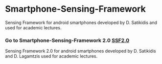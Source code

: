 # Smartphone-Sensing-Framework
Sensing Framework for android smartphones developed by D. Satikidis and used for academic lectures.


### Go to Smartphone-Sensing-Framework 2.0 [SSF2.0](https://github.com/MrDio/Smartphone-Sensing-Framework/tree/MMA%40SSF2.0_AndroidStudio_2018)
  Sensing Framework 2.0 for android smartphones developed by D. Satikidis and D. Lagamtzis used for academic lectures.
